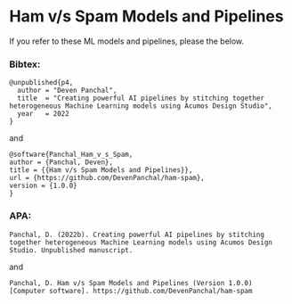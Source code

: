 # Ham v/s Spam Models and Pipelines


If you refer to these ML models and pipelines, please the below.

### Bibtex:
```
@unpublished{p4,
  author = "Deven Panchal",
  title  = "Creating powerful AI pipelines by stitching together heterogeneous Machine Learning models using Acumos Design Studio",
  year   = 2022
}
```
and
```
@software{Panchal_Ham_v_s_Spam,
author = {Panchal, Deven},
title = {{Ham v/s Spam Models and Pipelines}},
url = {https://github.com/DevenPanchal/ham-spam},
version = {1.0.0}
}
```

### APA:
```
Panchal, D. (2022b). Creating powerful AI pipelines by stitching together heterogeneous Machine Learning models using Acumos Design Studio. Unpublished manuscript.
```
and
```
Panchal, D. Ham v/s Spam Models and Pipelines (Version 1.0.0) [Computer software]. https://github.com/DevenPanchal/ham-spam
```
